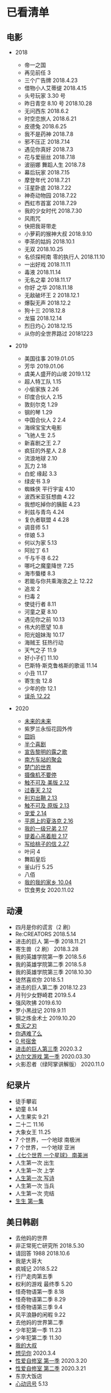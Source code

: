 # 已看清单

## 电影

-   2018
    -   帝一之国
    -   再见前任 3
    -   三个广告牌 2018.4.23
    -   借物小人艾蒂缇 2018.4.15
    -   头号玩家 3.30 号
    -   昨日青空 8.10 号 2018.10.28
    -   无问西东 2018.6.2
    -   时空恋旅人 2018.6.21
    -   皮德兔 2018.6.25
    -   我不是药神 2018.7.8
    -   邪不压正 2018.7.14
    -   遇见你真好 2018.7.3
    -   花与爱丽丝 2018.7.18
    -   波丽娜 舞蹈人生 2018.7.8
    -   幕后玩家 2018.7.15
    -   摩登年代 2018.7.21
    -   汪星卧底 2018.7.22
    -   神奇动物园 2018.7.22
    -   西虹市首富 2018.7.29
    -   我的少女时代 2018.7.30
    -   风雨咒
    -   快把我哥带走
    -   小萝莉的猴神大叔 2018.9.10
    -   李茶的姑妈 2018.10.1
    -   无双 2018.10.25
    -   名侦探柯南 零的执行人 2018.11.10
    -   一出好戏 2018.11.11
    -   毒液 2018.11.14
    -   无名之辈 2018.11.17
    -   你好 之华 2018.11.18
    -   无敌破坏王 2 2018.12.1
    -   爆裂无声 2018.12.2
    -   狗十三 2018.12.8
    -   龙猫 2018.12.14
    -   烈日灼心 2018.12.15
    -   从你的全世界路过 20181223
-   2019

    -   美国往事 2019.01.05
    -   芳华 2019.01.06
    -   虞美人盛开的山坡 2019.1.12
    -   超人特工队 1.15
    -   小偷家族 2.26
    -   印度合伙人 2.15
    -   敦刻尔克 1.29
    -   钢的琴 1.29
    -   中国合伙人 2 2.4
    -   海绵宝宝大电影
    -   飞驰人生 2.5
    -   新喜剧之王 2.7
    -   疯狂的外星人 2.8
    -   流浪地球 2.10
    -   瓦力 2.18
    -   白蛇 缘起 3.3
    -   绿皮书 3.9
    -   蜘蛛侠 平行宇宙 4.10
    -   波西米亚狂想曲 4.22
    -   我想吃掉你的胰脏 4.23
    -   利兹与青鸟 4.24
    -   复仇者联盟 4 4.28
    -   调音师 5.1
    -   伴娘 5.3
    -   何以为家 5.13
    -   阿拉丁 6.1
    -   千与千寻 6.22
    -   哪吒之魔童降世 7.25
    -   海市蜃楼 8.3
    -   若能与你共乘海浪之上 12.22
    -   追龙 2
    -   扫毒 2
    -   使徒行者 8.11
    -   河童之夏 8.10
    -   遇见你之前 10.13
    -   伟大的愿望 10.8
    -   阳光姐妹淘 10.17
    -   海贼王 狂热行动
    -   天气之子 11.9
    -   好小子们 11.10
    -   巴斯特·斯克鲁格斯的歌谣 11.14
    -   小丑 11.17
    -   寄生虫 12.8
    -   少年的你 12.1
    -   [误杀 12.22](./20191215-50周.md#误杀)

-   2020
    -   [未来的未来](./20200105-1周.md#未来的未来)
    -   紫罗兰永恒花园外传
    -   [囧妈](./20200119-3周.md)
    -   [半个喜剧](./20200126-4周.md)
    -   [宣告黎明的露之歌](./20200126-4周.md)
    -   [南方车站的聚会](./20200202-5周.md)
    -   [楚门的世界](./20200209-6周.md)
    -   [摄像机不要停](./20200209-6周.md)
    -   [触不可及 美版 2.12](./20200209-6周.md)
    -   [过春天 2.12](./20200209-6周.md)
    -   [利刃出鞘 2.13](./20200209-6周.md)
    -   [触不可及 原版 2.13](./20200209-6周.md)
    -   [宠爱 2.14](./20200209-6周.md)
    -   [平原上的夏洛克 2.16](./20200216-7周.md)
    -   [我的一级兄弟 2.17](./20200216-7周.md)
    -   [提着心吊着胆 2.17](./20200216-7周.md)
    -   [写给桃子的信 2.27](./20200223-8周.md)
    -   叶问 4
    -   舞蹈皇后
    -   釜山行 5.25
    -   八佰
    -   [我的我的家乡 10.04](./20201011-41周.md)
    -   饮食男女 2020.11.02

## 动漫

-   四月是你的谎言（2 刷）
-   Re:CREATORS 2018.5.14
-   进击的巨人 第一季 2018.11.21
-   寄生兽（2 刷） 2018.3.28
-   我的英雄学院第一季 2018.5.6
-   我的英雄学院第二季 2018.5.8
-   我的英雄学院第三季 2018.10.30
-   徒然喜欢你 2018.5.1
-   进击的巨人第二季 2018.12.23
-   月刊少女野崎君 2019.5.4
-   强风吹拂 2019.6.10
-   罗小黑战记 2019.9.11
-   钢之炼金术士 2019.10.20
-   [鬼灭之刃](./20191222-51周.md#鬼灭之刃)
-   [你遇难了么](./20200202-5周.md)
-   [0 号宿舍](./20200216-7周.md)
-   [进击的巨人第三季](./20200301-9周.md) 2020.3.2
-   [达尔文游戏 第一季](./20200322-12周.md) 2020.03.30
-   火影忍者（绿阿掌讲解版） 2020.11.0

## 纪录片

-   徒手攀岩
-   幼童 8.14
-   人生果实 9.21
-   二十二 11.16
-   大象女王 11.25
-   7 个世界，一个地球 南极洲
-   7 个世界，一个地球 亚洲
-   [《七个世界 一个星球》 南美洲](./20191229-52周.md)
-   人生第一次 出生
-   人生第一次 上学
-   [人生第一次 写诗](./20200216-7周.md)
-   人生第一次 当兵
-   人生第一次 完结
-   [生生 第一集](20201025-43周-生生.md)

## 美日韩剧

-   去他妈的世界
-   非正常死亡研究所 2018.5.30
-   请回答 1988 2018.10.6
-   我是大哥大
-   疯城记 2018.5.22
-   行尸走肉第五季
-   权利的游戏 最终季 5.20
-   怪奇物语第一季 8.18
-   怪奇物语第二季 8.29
-   怪奇物语第三季 9.4
-   风平浪静的闲暇 9.22
-   去他妈的世界第二季
-   少年犯第一季 11.23
-   少年犯第二季 11.30
-   [我的大叔](./20191215-50周.md#我的大叔)
-   [想见你](./20200301-9周.md) 2020.3.4
-   [性爱自修室 第一季](./20200315-11周.md) 2020.3.20
-   [性爱自修室 第二季](./20200315-11周.md) 2020.3.21
-   东京大饭店
-   [心动讯号](./20200510-19周.md) 5.13
